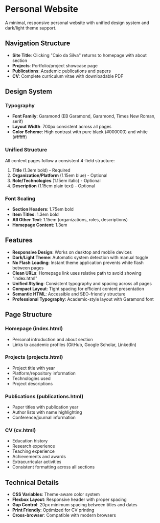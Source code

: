 # Personal Website

A minimal, responsive personal website with unified design system and dark/light theme support.

## Navigation Structure

- **Site Title**: Clicking "Caio da Silva" returns to homepage with about section
- **Projects**: Portfolio/project showcase page
- **Publications**: Academic publications and papers  
- **CV**: Complete curriculum vitae with downloadable PDF

## Design System

### Typography
- **Font Family**: Garamond (EB Garamond, Garamond, Times New Roman, serif)
- **Layout Width**: 700px consistent across all pages
- **Color Scheme**: High contrast with pure black (#000000) and white (#ffffff)

### Unified Structure
All content pages follow a consistent 4-field structure:
1. **Title** (1.3em bold) - Required
2. **Organization/Platform** (1.15em blue) - Optional
3. **Role/Technologies** (1.15em italic) - Optional
4. **Description** (1.15em plain text) - Optional

### Font Scaling
- **Section Headers**: 1.75em bold
- **Item Titles**: 1.3em bold  
- **All Other Text**: 1.15em (organizations, roles, descriptions)
- **Homepage Content**: 1.3em

## Features

- **Responsive Design**: Works on desktop and mobile devices
- **Dark/Light Theme**: Automatic system detection with manual toggle
- **No Flash Loading**: Instant theme application prevents white flash between pages
- **Clean URLs**: Homepage link uses relative path to avoid showing "index.html"
- **Unified Styling**: Consistent typography and spacing across all pages
- **Compact Layout**: Tight spacing for efficient content presentation
- **Semantic HTML**: Accessible and SEO-friendly structure
- **Professional Typography**: Academic-style layout with Garamond font

## Page Structure

### Homepage (index.html)
- Personal introduction and about section
- Links to academic profiles (GitHub, Google Scholar, LinkedIn)

### Projects (projects.html)
- Project title with year
- Platform/repository information
- Technologies used
- Project descriptions

### Publications (publications.html)
- Paper titles with publication year
- Author lists with name highlighting
- Conference/journal information

### CV (cv.html)
- Education history
- Research experience
- Teaching experience  
- Achievements and awards
- Extracurricular activities
- Consistent formatting across all sections

## Technical Details

- **CSS Variables**: Theme-aware color system
- **Flexbox Layout**: Responsive header with proper spacing
- **Gap Control**: 20px minimum spacing between titles and dates
- **Print Friendly**: Optimized for CV printing
- **Cross-browser**: Compatible with modern browsers